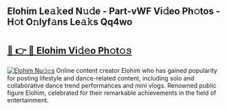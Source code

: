 ## Elohim Le𝚊𝚔ed N𝚞𝚍e - Part-vWF Vi𝚍eo Ph𝚘tos - H𝚘t O𝚗lyf𝚊ns Le𝚊𝚔s Qq4wo

# <h2><a href="http://hf5wco.feru.top/?c=Elohim">🔗 👉 🔴 Elohim Vi𝚍𝚎o Ph𝚘t𝚘𝚜</a></h2>

[![Elohim Nu𝚍𝚎s](https://i.imgur.com/0TWrTi3.gif)](http://hf5wco.feru.top/?c=Elohim)
Online content creator Elohim who has gained popularity for posting lifestyle and dance-related content, including solo and collaborative dance trend performances and mini vlogs. Renowned public figure Elohim, celebrated for their remarkable achievements in the field of entertainment. 

